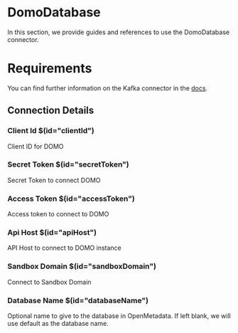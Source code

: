 # DomoDatabase

In this section, we provide guides and references to use the DomoDatabase connector.

# Requirements
<!-- to be updated -->
You can find further information on the Kafka connector in the [docs](https://docs.open-metadata.org/connectors/database/domodatabase).

## Connection Details

### Client Id $(id="clientId")

Client ID for DOMO
<!-- clientId to be updated -->

### Secret Token $(id="secretToken")

Secret Token to connect DOMO
<!-- secretToken to be updated -->

### Access Token $(id="accessToken")

Access token to connect to DOMO
<!-- accessToken to be updated -->

### Api Host $(id="apiHost")

API Host to connect to DOMO instance
<!-- apiHost to be updated -->

### Sandbox Domain $(id="sandboxDomain")

Connect to Sandbox Domain
<!-- sandboxDomain to be updated -->

### Database Name $(id="databaseName")

Optional name to give to the database in OpenMetadata. If left blank, we will use default as the database name.
<!-- databaseName to be updated -->

